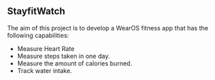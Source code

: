 ## StayfitWatch
The aim of this project is to develop a WearOS fitness app that has the following capabilities:

- Measure Heart Rate
- Measure steps taken in one day.
- Measure the amount of calories burned.
- Track water intake.
